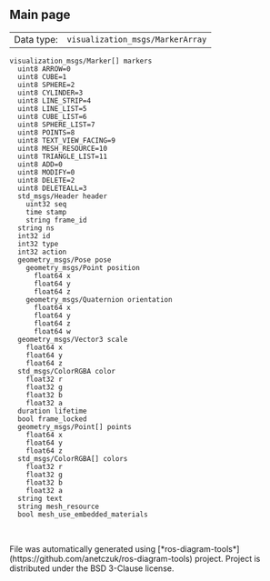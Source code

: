 <!--
File was automatically generated using 'ros-diagram-tools' project.
Project is distributed under the BSD 3-Clause license.
-->

## Main page

|     |     |
| --- | --- |
| Data type: | `visualization_msgs/MarkerArray` |

```
visualization_msgs/Marker[] markers
  uint8 ARROW=0
  uint8 CUBE=1
  uint8 SPHERE=2
  uint8 CYLINDER=3
  uint8 LINE_STRIP=4
  uint8 LINE_LIST=5
  uint8 CUBE_LIST=6
  uint8 SPHERE_LIST=7
  uint8 POINTS=8
  uint8 TEXT_VIEW_FACING=9
  uint8 MESH_RESOURCE=10
  uint8 TRIANGLE_LIST=11
  uint8 ADD=0
  uint8 MODIFY=0
  uint8 DELETE=2
  uint8 DELETEALL=3
  std_msgs/Header header
    uint32 seq
    time stamp
    string frame_id
  string ns
  int32 id
  int32 type
  int32 action
  geometry_msgs/Pose pose
    geometry_msgs/Point position
      float64 x
      float64 y
      float64 z
    geometry_msgs/Quaternion orientation
      float64 x
      float64 y
      float64 z
      float64 w
  geometry_msgs/Vector3 scale
    float64 x
    float64 y
    float64 z
  std_msgs/ColorRGBA color
    float32 r
    float32 g
    float32 b
    float32 a
  duration lifetime
  bool frame_locked
  geometry_msgs/Point[] points
    float64 x
    float64 y
    float64 z
  std_msgs/ColorRGBA[] colors
    float32 r
    float32 g
    float32 b
    float32 a
  string text
  string mesh_resource
  bool mesh_use_embedded_materials


```


</br>
File was automatically generated using [*ros-diagram-tools*](https://github.com/anetczuk/ros-diagram-tools) project.
Project is distributed under the BSD 3-Clause license.
